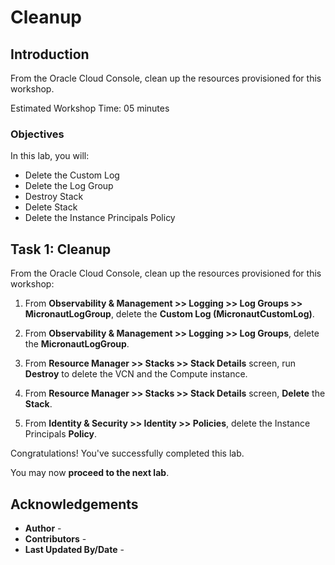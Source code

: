 # Cleanup

## Introduction

From the Oracle Cloud Console, clean up the resources provisioned for this workshop.

Estimated Workshop Time: 05 minutes

### Objectives

In this lab, you will:

* Delete the Custom Log
* Delete the Log Group
* Destroy Stack
* Delete Stack
* Delete the Instance Principals Policy

## Task 1: Cleanup

From the Oracle Cloud Console, clean up the resources provisioned for this workshop:

1. From **Observability & Management >> Logging >> Log Groups >> MicronautLogGroup**, delete the **Custom Log (MicronautCustomLog)**.

2. From **Observability & Management >> Logging >> Log Groups**, delete the **MicronautLogGroup**.

3. From **Resource Manager >> Stacks >> Stack Details** screen, run **Destroy** to delete the VCN and the Compute instance.

4. From **Resource Manager >> Stacks >> Stack Details** screen, **Delete** the **Stack**.

5. From **Identity & Security >> Identity >> Policies**, delete the Instance Principals **Policy**.

Congratulations! You've successfully completed this lab.

You may now **proceed to the next lab**.

## Acknowledgements

* **Author** - [](var:author)
* **Contributors** - [](var:contributors)
* **Last Updated By/Date** - [](var:last_updated)